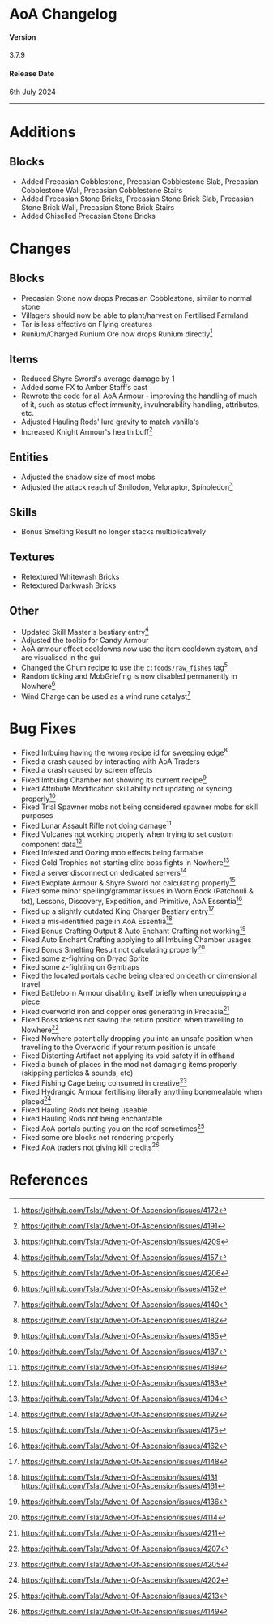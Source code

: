 # AoA Changelog
#### Version
3.7.9
#### Release Date
6th July 2024
<hr>

# Additions
## Blocks
* Added Precasian Cobblestone, Precasian Cobblestone Slab, Precasian Cobblestone Wall, Precasian Cobblestone Stairs
* Added Precasian Stone Bricks, Precasian Stone Brick Slab, Precasian Stone Brick Wall, Precasian Stone Brick Stairs
* Added Chiselled Precasian Stone Bricks

# Changes
## Blocks
* Precasian Stone now drops Precasian Cobblestone, similar to normal stone
* Villagers should now be able to plant/harvest on Fertilised Farmland
* Tar is less effective on Flying creatures
* Runium/Charged Runium Ore now drops Runium directly[^23]

## Items
* Reduced Shyre Sword's average damage by 1
* Added some FX to Amber Staff's cast
* Rewrote the code for all AoA Armour - improving the handling of much of it, such as status effect immunity, invulnerability handling, attributes, etc.
* Adjusted Hauling Rods' lure gravity to match vanilla's
* Increased Knight Armour's health buff[^22]

## Entities
* Adjusted the shadow size of most mobs
* Adjusted the attack reach of Smilodon, Veloraptor, Spinoledon[^17]

## Skills
* Bonus Smelting Result no longer stacks multiplicatively

## Textures
* Retextured Whitewash Bricks
* Retextured Darkwash Bricks

## Other
* Updated Skill Master's bestiary entry[^9]
* Adjusted the tooltip for Candy Armour
* AoA armour effect cooldowns now use the item cooldown system, and are visualised in the gui
* Changed the Chum recipe to use the `c:foods/raw_fishes` tag[^15]
* Random ticking and MobGriefing is now disabled permanently in Nowhere[^24]
* Wind Charge can be used as a wind rune catalyst[^25]

# Bug Fixes
* Fixed Imbuing having the wrong recipe id for sweeping edge[^1]
* Fixed a crash caused by interacting with AoA Traders
* Fixed a crash caused by screen effects
* Fixed Imbuing Chamber not showing its current recipe[^2]
* Fixed Attribute Modification skill ability not updating or syncing properly[^3]
* Fixed Trial Spawner mobs not being considered spawner mobs for skill purposes
* Fixed Lunar Assault Rifle not doing damage[^4]
* Fixed Vulcanes not working properly when trying to set custom component data[^5]
* Fixed Infested and Oozing mob effects being farmable
* Fixed Gold Trophies not starting elite boss fights in Nowhere[^6]
* Fixed a server disconnect on dedicated servers[^7]
* Fixed Exoplate Armour & Shyre Sword not calculating properly[^8]
* Fixed some minor spelling/grammar issues in Worn Book (Patchouli & txt), Lessons, Discovery, Expedition, and Primitive, AoA Essentia[^10]
* Fixed up a slightly outdated King Charger Bestiary entry[^11]
* Fixed a mis-identified page in AoA Essentia[^12]
* Fixed Bonus Crafting Output & Auto Enchant Crafting not working[^13]
* Fixed Auto Enchant Crafting applying to all Imbuing Chamber usages
* Fixed Bonus Smelting Result not calculating properly[^14]
* Fixed some z-fighting on Dryad Sprite
* Fixed some z-fighting on Gemtraps
* Fixed the located portals cache being cleared on death or dimensional travel
* Fixed Battleborn Armour disabling itself briefly when unequipping a piece
* Fixed overworld iron and copper ores generating in Precasia[^16]
* Fixed Boss tokens not saving the return position when travelling to Nowhere[^18]
* Fixed Nowhere potentially dropping you into an unsafe position when travelling to the Overworld if your return position is unsafe
* Fixed Distorting Artifact not applying its void safety if in offhand
* Fixed a bunch of places in the mod not damaging items properly (skipping particles & sounds, etc)
* Fixed Fishing Cage being consumed in creative[^19]
* Fixed Hydrangic Armour fertilising literally anything bonemealable when placed[^20]
* Fixed Hauling Rods not being useable
* Fixed Hauling Rods not being enchantable
* Fixed AoA portals putting you on the roof sometimes[^21]
* Fixed some ore blocks not rendering properly
* Fixed AoA traders not giving kill credits[^26]

# References
[^1]: https://github.com/Tslat/Advent-Of-Ascension/issues/4182
[^2]: https://github.com/Tslat/Advent-Of-Ascension/issues/4185
[^3]: https://github.com/Tslat/Advent-Of-Ascension/issues/4187
[^4]: https://github.com/Tslat/Advent-Of-Ascension/issues/4189
[^5]: https://github.com/Tslat/Advent-Of-Ascension/issues/4183
[^6]: https://github.com/Tslat/Advent-Of-Ascension/issues/4194
[^7]: https://github.com/Tslat/Advent-Of-Ascension/issues/4192
[^8]: https://github.com/Tslat/Advent-Of-Ascension/issues/4175
[^9]: https://github.com/Tslat/Advent-Of-Ascension/issues/4157
[^10]: https://github.com/Tslat/Advent-Of-Ascension/issues/4162
[^11]: https://github.com/Tslat/Advent-Of-Ascension/issues/4148
[^12]: https://github.com/Tslat/Advent-Of-Ascension/issues/4131 https://github.com/Tslat/Advent-Of-Ascension/issues/4161
[^13]: https://github.com/Tslat/Advent-Of-Ascension/issues/4136
[^14]: https://github.com/Tslat/Advent-Of-Ascension/issues/4114
[^15]: https://github.com/Tslat/Advent-Of-Ascension/issues/4206
[^16]: https://github.com/Tslat/Advent-Of-Ascension/issues/4211
[^17]: https://github.com/Tslat/Advent-Of-Ascension/issues/4209
[^18]: https://github.com/Tslat/Advent-Of-Ascension/issues/4207
[^19]: https://github.com/Tslat/Advent-Of-Ascension/issues/4205
[^20]: https://github.com/Tslat/Advent-Of-Ascension/issues/4202
[^21]: https://github.com/Tslat/Advent-Of-Ascension/issues/4213
[^22]: https://github.com/Tslat/Advent-Of-Ascension/issues/4191
[^23]: https://github.com/Tslat/Advent-Of-Ascension/issues/4172
[^24]: https://github.com/Tslat/Advent-Of-Ascension/issues/4152
[^25]: https://github.com/Tslat/Advent-Of-Ascension/issues/4140
[^26]: https://github.com/Tslat/Advent-Of-Ascension/issues/4149
